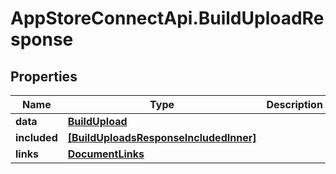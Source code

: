 # AppStoreConnectApi.BuildUploadResponse

## Properties

Name | Type | Description | Notes
------------ | ------------- | ------------- | -------------
**data** | [**BuildUpload**](BuildUpload.md) |  | 
**included** | [**[BuildUploadsResponseIncludedInner]**](BuildUploadsResponseIncludedInner.md) |  | [optional] 
**links** | [**DocumentLinks**](DocumentLinks.md) |  | 


